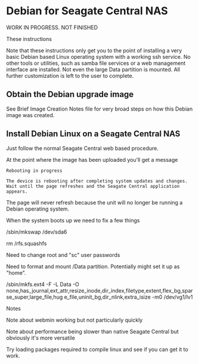 # Debian for Seagate Central NAS

WORK IN PROGRESS. NOT FINISHED

These instructions 

Note that these instructions only get you to the point of installing
a very basic Debian based Linux operating system with a working ssh
service. No other tools or utilities, such as samba file services or
a web management interface are installed. Not even the large Data
partition is mounted. All further customization is left to the user
to complete.

## Obtain the Debian upgrade image


See  Brief Image Creation Notes file for very broad steps on how this 
Debian image was created. 


## Install Debian Linux on a Seagate Central NAS

Just follow the normal Seagate Central web based procedure.


At the point where the image has been uploaded you'll get a message

    Rebooting in progress

    The device is rebooting after completing system updates and changes. Wait until the page refreshes and the Seagate Central application appears.

The page will never refresh because the unit will no longer be running a Debian operating system.



When the system boots up we need to fix a few things

/sbin/mkswap /dev/sda6

rm /rfs.squashfs



Need to change root and "sc" user passwords

Need to format and mount /Data partition. Potentially might set it up as "home".

/sbin/mkfs.ext4 -F -L Data -O none,has_journal,ext_attr,resize_inode,dir_index,filetype,extent,flex_bg,sparse_super,large_file,hug
e_file,uninit_bg,dir_nlink,extra_isize -m0 /dev/vg1/lv1



Notes

Note about webmin working but not particularly quickly

Note about performance being slower than native Seagate Central but obviously
it's more versatile

Try loading packages required to compile linux and see if you can get it to work. 


